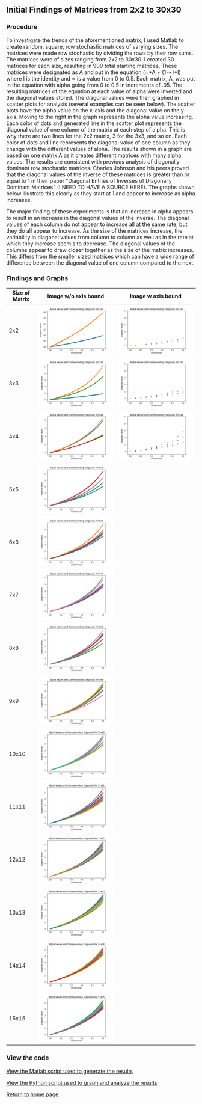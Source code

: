 ## Initial Findings of Matrices from 2x2 to 30x30

### Procedure
To investigate the trends of the aforementioned matrix, I used Matlab to create random, square, row stochastic matrices of varying sizes. The matrices were made row stochastic by dividing the rows by their row sums. The matrices were of sizes ranging from 2x2 to 30x30. I created 30 matrices for each size, resulting in 900 total starting matrices. These matrices were designated as A and put in the equation (∝*A + (1-∝)*I) where I is the identity and ∝ is a value from 0 to 0.5. Each matrix, A, was put in the equation with alpha going from 0 to 0.5 in increments of .05. The resulting matrices of the equation at each value of alpha were inverted and the diagonal values stored. The diagonal values were then graphed in scatter plots for analysis (several examples can be seen below). The scatter plots have the alpha value on the x-axis and the diagonal value on the y-axis. Moving to the right in the graph represents the alpha value increasing. Each color of dots and generated line in the scatter plot represents the diagonal value of one column of the matrix at each step of alpha. This is why there are two lines for the 2x2 matrix, 3 for the 3x3, and so on. Each color of dots and line represents the diagonal value of one column as they change with the different values of alpha. The results shown in a graph are based on one matrix A as it creates different matrices with many alpha values. The results are consistent with previous analysis of diagonally dominant row stochastic matrices. Charles Johnson and his peers proved that the diagonal values of the inverse of these matrices is greater than or equal to 1 in their paper "Diagonal Entries of Inverses of Diagonally Dominant Matrices" (I NEED TO HAVE A SOURCE HERE). The graphs shown below illustrate this clearly as they start at 1 and appear to increase as alpha increases.

The major finding of these experiments is that an increase in alpha appears to result in an increase in the diagonal values of the inverse. The diagonal values of each column do not appear to increase all at the same rate, but they do all appear to increase. As the size of the matrices increase, the variability in diagonal values from column to column as well as in the rate at which they increase seem s to decrease. The diagonal values of the columns appear to draw closer together as the size of the matrix increases. This differs from the smaller sized matrices which can have a wide range of difference between the diagonal value of one column compared to the next.  

### Findings and Graphs

| Size of Matrix | Image w/o axis bound | Image w axis bound |
| ------ | --------- | ------- |
| 2x2 |![2x2 Graph](graphs/2x2_diagonal.png) | ![](graphs/n_2_count_2_inverse_diagonal_values_graph.png) | 
| 3x3 |![3x3 Graph](graphs/3x3_diagonal.png) | ![](graphs/n_3_count_3_inverse_diagonal_values_graph.png)| 
| 4x4 |![4x4 Graph](graphs/4x4_diagonal.png) | ![](graphs/n_4_count_1_inverse_diagonal_values_graph.png)| 
| 5x5 |![5x5 Graph](graphs/5x5_diagonal.png) | | 
| 6x6 |![6x6 Graph](graphs/6x6_diagonal.png) | | 
| 7x7 |![7x7 Graph](graphs/7x7_diagonal.png) | | 
| 8x8 |![8x8 Graph](graphs/8x8_diagonal.png) | | 
| 9x9 |![9x9 Graph](graphs/9x9_diagonal.png) | | 
| 10x10 |![10x10 Graph](graphs/10x10_diagonal.png) | | 
| 11x11 |![11x11 Graph](graphs/11x11_diagonal.png) | | 
| 12x12 |![12x12 Graph](graphs/12x12_diagonal.png) | | 
| 13x13 |![13x13 Graph](graphs/13x13_diagonal.png) | |
| 14x14 |![14x14 Graph](graphs/14x14_diagonal.png) | | 
| 15x15 |![15x15 Graph](graphs/15x15_diagonal.png) | |

### View the code
[View the Matlab script used to generate the results](initial_findings.m)

[View the Python script used to graph and analyze the results](displaying_initial_results.py)

[Return to home page](README.md)